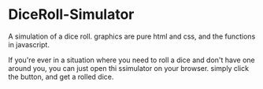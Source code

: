 # DiceRoll-Simulator
A simulation of a dice roll. graphics are pure html and css, and the functions in javascript.

If you're ever in a situation where you need to roll a dice and don't have one around you, you can just open thi ssimulator on your browser. simply click the button, and get a rolled dice.
